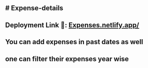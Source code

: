 <h2># Expense-details</h2>
<h2> Deployment  Link 🎊: <a href="https://expenses-details.netlify.app/">Expenses.netlify.app/</a></h2>
<h2>You can add expenses in past dates as well</h2>
<h2>one can filter their expenses year wise</h2>
